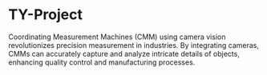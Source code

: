 # TY-Project
Coordinating Measurement Machines (CMM) using camera vision revolutionizes precision measurement in industries. By integrating cameras, CMMs can accurately capture and analyze intricate details of objects, enhancing quality control and manufacturing processes. 
